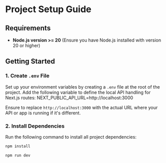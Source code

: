 # Project Setup Guide

## Requirements

- **Node.js version >= 20** (Ensure you have Node.js installed with version 20 or higher)

## Getting Started

### 1. Create `.env` File

Set up your environment variables by creating a `.env` file at the root of the project. Add the following variable to define the local API handling for Next.js routes:
NEXT_PUBLIC_API_URL=http://localhost:3000




Ensure to replace `http://localhost:3000` with the actual URL where your API or app is running if it's different.

### 2. Install Dependencies

Run the following command to install all project dependencies:

```bash
npm install

npm run dev
